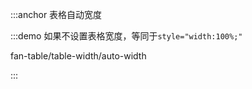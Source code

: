 :::anchor 表格自动宽度

:::demo 如果不设置表格宽度，等同于`style="width:100%;"`

fan-table/table-width/auto-width

:::

